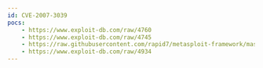 ```yaml
---
id: CVE-2007-3039
pocs:
    - https://www.exploit-db.com/raw/4760
    - https://www.exploit-db.com/raw/4745
    - https://raw.githubusercontent.com/rapid7/metasploit-framework/master/modules/exploits/windows/dcerpc/ms07_065_msmq.rb
    - https://www.exploit-db.com/raw/4934
---
```

